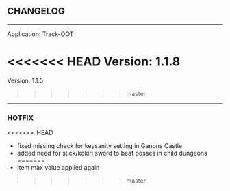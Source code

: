 ## CHANGELOG

---

Application:    Track-OOT

<<<<<<< HEAD
Version:        1.1.8
=======
Version:        1.1.5
>>>>>>> master

---

### HOTFIX
<<<<<<< HEAD
- fixed missing check for keysanity setting in Ganons Castle
- added need for stick/kokiri sword to beat bosses in child dungeons
=======
- item max value applied again
>>>>>>> master
